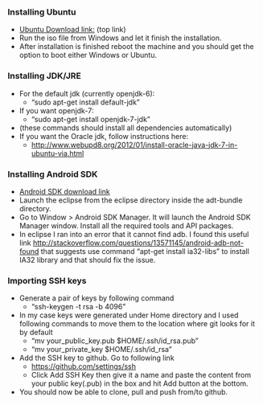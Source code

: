 ### Installing Ubuntu ###
* [Ubuntu Download link:](http://www.ubuntu.com/download/desktop) (top link)
* Run the iso file from Windows and let it finish the installation.
* After installation is finished reboot the machine and you should get the option to boot either Windows or Ubuntu.
  
  
### Installing JDK/JRE ###
* For the default jdk (currently openjdk-6):
    * “sudo apt-get install default-jdk”
* If you want openjdk-7:
    * “sudo apt-get install openjdk-7-jdk”
* (these commands should install all dependencies automatically)
* If you want the Oracle jdk, follow instructions here: 
    * http://www.webupd8.org/2012/01/install-oracle-java-jdk-7-in-ubuntu-via.html
 
### Installing Android SDK ###
* [Android SDK download link](http://developer.android.com/sdk/index.html)
* Launch the eclipse from the eclipse directory inside the adt-bundle directory.
* Go to Window > Android SDK Manager. It will launch the Android SDK Manager window. Install all the required tools and API packages.
* In eclipse I ran into an error that it cannot find adb. I found this useful link http://stackoverflow.com/questions/13571145/android-adb-not-found that suggests use command “apt-get install ia32-libs” to install IA32 library and that should fix the issue.
 
### Importing SSH keys ###
* Generate a pair of keys by following command
    * “ssh-keygen -t rsa -b 4096”
* In my case keys were generated under Home directory and I used following commands to move them to the location where git looks for it by default
    * “mv your_public_key.pub $HOME/.ssh/id_rsa.pub”
    * “mv your_private_key $HOME/.ssh/id_rsa”
* Add the SSH key to github. Go to following link
    * https://github.com/settings/ssh
    * Click Add SSH Key then give it a name and paste the content from your public key(.pub) in the box and hit Add button at the bottom.
* You should now be able to clone, pull and push from/to github.